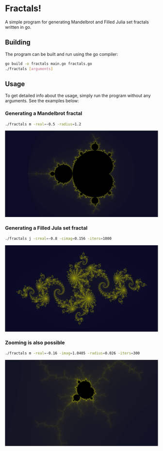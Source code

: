 # Fractals!
A simple program for generating Mandelbrot and Filled Julia set fractals written in go.

## Building
The program can be built and run using the go compiler:
```bash
go build -o fractals main.go fractals.go
./fractals [arguments]
```

## Usage
To get detailed info about the usage, simply run the program without any arguments. See the examples below:

### Generating a Mandelbrot fractal
```bash
./fractals m -real=-0.5 -radius=1.2 
```
![mandelbrot](./images/mandelbrot.png)

### Generating a Filled Jula set fractal
```bash
./fractals j -creal=-0.8 -cimag=0.156 -iters=1000 
```
![julia](./images/julia.png)

### Zooming is also possible
```bash
./fractals m -real=-0.16 -imag=1.0405 -radius=0.026 -iters=300
```
![mandlebrotzoom](./images/mandelbrotzoom.png)